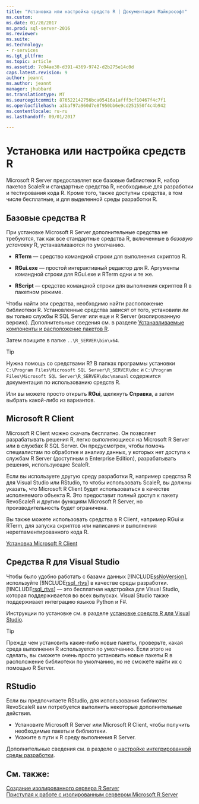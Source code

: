 ```yaml
---
title: "Установка или настройка средств R | Документация Майкрософт"
ms.custom: 
ms.date: 01/20/2017
ms.prod: sql-server-2016
ms.reviewer: 
ms.suite: 
ms.technology:
- r-services
ms.tgt_pltfrm: 
ms.topic: article
ms.assetid: 7c04ae30-d391-4369-9742-d2b275e14c0d
caps.latest.revision: 9
author: jeannt
ms.author: jeannt
manager: jhubbard
ms.translationtype: MT
ms.sourcegitcommit: 876522142756bca05416a1afff3cf10467f4c7f1
ms.openlocfilehash: a3baf97a960d7e8f950bb6e9cd251550f4c4b942
ms.contentlocale: ru-ru
ms.lasthandoff: 09/01/2017

---
```

# <a name="setup-or-configure-r-tools"></a>Установка или настройка средств R
  Microsoft R Server предоставляет все базовые библиотеки R, набор пакетов ScaleR и стандартные средства R, необходимые для разработки и тестирования кода R. Кроме того, также доступны средства, в том числе бесплатные, и для выделенной среды разработки R.  
  
## <a name="basic-r-tools"></a>Базовые средства R  
 При установке Microsoft R Server дополнительные средства не требуются, так как все стандартные средства R, включенные в *базовую установку* R, устанавливаются по умолчанию.

-   **RTerm** — средство командной строки для выполнения скриптов R. 
  
-   **RGui.exe** — простой интерактивный редактор для R. Аргументы командной строки для RGui.exe и RTerm одни и те же. 
  
-   **RScript** — средство командной строки для выполнения скриптов R в пакетном режиме.  

Чтобы найти эти средства, необходимо найти расположение библиотеки R. Установленные средства зависят от того, установили ли вы только службы R SQL Server или еще и R Server (изолированную версию). Дополнительные сведения см. в разделе [Устанавливаемые компоненты и расположение пакетов R](https://msdn.microsoft.com/library/mt695941(sql.130).aspx#Anchor_1).

Затем поищите в папке `..\R_SERVER\bin\x64`.  

> [!TIP]  
>  Нужна помощь со средствами R? В папках программы установки `C:\Program Files\Microsoft SQL Server\R_SERVER\doc` и `C:\Program Files\Microsoft SQL Server\R_SERVER\doc\manual` содержится документация по использованию средств R.  
>   
>  Или вы можете просто открыть **RGui**, щелкнуть **Справка**, а затем выбрать какой-либо из вариантов.  

## <a name="microsoft-r-client"></a>Microsoft R Client

Microsoft R Client можно скачать бесплатно. Он позволяет разрабатывать решения R, легко выполняющиеся на Microsoft R Server или в службах R SQL Server. Он предусмотрен, чтобы помочь специалистам по обработке и анализу данных, у которых нет доступа к службам R Server (доступным в Enterprise Edition), разрабатывать решения, использующие ScaleR. 

Если вы используете другую среду разработки R, например средства R для Visual Studio или RStudio, то чтобы использовать ScaleR, вы должны указать, что Microsoft R Client будет использоваться в качестве исполняемого объекта R. Это предоставит полный доступ к пакету RevoScaleR и другим функциям Microsoft R Server, но производительность будет ограничена.

Вы также можете использовать средства в R Client, например RGui и RTerm, для запуска скриптов или написания и выполнения нерегламентированного кода R.

[Установка Microsoft R Client](https://msdn.microsoft.com/microsoft-r/r-client-install)
  
##  <a name="bkmk_RTools"></a>Средства R для Visual Studio  

 Чтобы было удобно работать с базами данных [!INCLUDE[ssNoVersion](../../includes/ssnoversion-md.md)], используйте [!INCLUDE[rsql_rtvs](../../includes/rsql-rtvs-md.md)] в качестве среды разработки. [!INCLUDE[rsql_rtvs](../../includes/rsql-rtvs-md.md)] — это бесплатная надстройка для Visual Studio, которая поддерживается во всех выпусках. Visual Studio также поддерживает интеграцию языков Python и F#.  

 Инструкции по установке см. в разделе [установке средств R для Visual Studio](https://docs.microsoft.com/visualstudio/rtvs/installation).

> [!TIP]
> Прежде чем установить какие-либо новые пакеты, проверьте, какая среда выполнения R используется по умолчанию. Если этого не сделать, вы сможете очень просто установить новые пакеты R в расположение библиотеки по умолчанию, но не сможете найти их с помощью R Server.


## <a name="rstudio"></a>RStudio

Если вы предпочитаете RStudio, для использования библиотек RevoScaleR вам потребуется выполнить некоторые дополнительные действия.
- Установите Microsoft R Server или Microsoft R Client, чтобы получить необходимые пакеты и библиотеки.
- Укажите в пути к R среду выполнения R Server.

Дополнительные сведения см. в разделе о [настройке интегрированной среды разработки](https://msdn.microsoft.com/microsoft-r/r-client-get-started#step-2-configure-your-ide).


## <a name="see-also"></a>См. также:  
 [Создание изолированного сервера R Server](../../advanced-analytics/r-services/create-a-standalone-r-server.md)   
 [Приступая к работе с изолированным сервером Microsoft R Server](../../advanced-analytics/r-services/getting-started-with-microsoft-r-server-standalone.md)  
  
  

